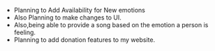 * Planning to Add Availability for New emotions 
* Also Planning to make changes to UI.
* Also,being able to provide a song based on the emotion a person is feeling.
* Planning to add donation features to my website.
